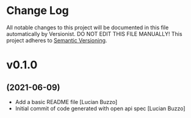 # Change Log

All notable changes to this project will be documented in this file
automatically by Versionist. DO NOT EDIT THIS FILE MANUALLY!
This project adheres to [Semantic Versioning](http://semver.org/).

# v0.1.0
## (2021-06-09)

* Add a basic README file [Lucian Buzzo]
* Initial commit of code generated with open api spec [Lucian Buzzo]
